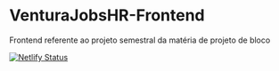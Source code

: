 # VenturaJobsHR-Frontend
Frontend referente ao projeto semestral da matéria de projeto de bloco

[![Netlify Status](https://api.netlify.com/api/v1/badges/b91165aa-3ab8-4901-af4f-2c5b3cb2482e/deploy-status)](https://app.netlify.com/sites/ventura-jobs-hr/deploys)
